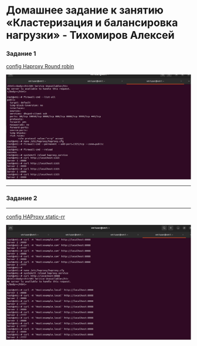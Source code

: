 # Домашнее задание к занятию «Кластеризация и балансировка нагрузки» - Тихомиров Алексей


### Задание 1

[config Haproxy Round robin](https://github.com/Exel1992/sflt-homeworks/blob/main/haproxy.cfg)

![Haproxy-RR](https://github.com/Exel1992/sflt-homeworks/blob/main/Haproxy_RR.png)

---

### Задание 2



---
[config HAProxy static-rr](https://github.com/Exel1992/sflt-homeworks/blob/main/haproxy_static-rr.cfg)

![Screenshot](https://github.com/Exel1992/sflt-homeworks/blob/main/Haproxy_static-rr.png)